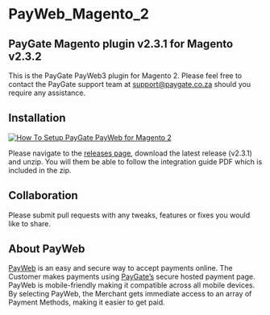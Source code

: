 # PayWeb_Magento_2
## PayGate Magento plugin v2.3.1 for Magento v2.3.2

This is the PayGate PayWeb3 plugin for Magento 2. Please feel free to contact the PayGate support team at support@paygate.co.za should you require any assistance.

## Installation
[![How To Setup PayGate PayWeb for Magento 2](https://www.appinlet.com/wp-content/uploads/2018/09/Magento-2-Integration.jpg)](https://www.youtube.com/watch?v=JtDTm49cWmU "How To Setup PayGate PayWeb for Magento 2")

Please navigate to the [releases page](https://github.com/PayGate/PayWeb_Magento_2/releases), download the latest release (v2.3.1) and unzip. You will them be able to follow the integration guide PDF which is included in the zip.

## Collaboration

Please submit pull requests with any tweaks, features or fixes you would like to share.

## About PayWeb

[PayWeb](https://www.paygate.co.za/paygate-products/payweb/) is an easy and secure way to accept payments online. The Customer makes payments using [PayGate’s](https://www.paygate.co.za/) secure hosted payment page. PayWeb is mobile-friendly making it compatible across all mobile devices. By selecting PayWeb, the Merchant gets immediate access to an array of Payment Methods, making it easier to get paid.
